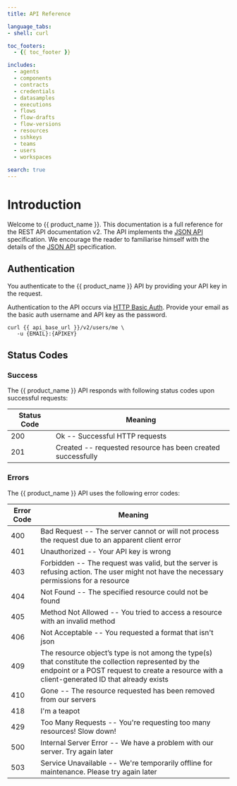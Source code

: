 ```yaml
---
title: API Reference

language_tabs:
- shell: curl

toc_footers:
  - {{ toc_footer }}

includes:
  - agents
  - components
  - contracts
  - credentials
  - datasamples
  - executions
  - flows
  - flow-drafts
  - flow-versions
  - resources
  - sshkeys
  - teams
  - users
  - workspaces
 
search: true
---
```


# Introduction

Welcome to {{ product_name }}. This documentation is a full reference for the REST API documentation v2.
The API implements the [JSON API](http://jsonapi.org) specification. We encourage the reader to familiarise himself
with the details of the [JSON API](http://jsonapi.org) specification.


## Authentication

You authenticate to the {{ product_name }} API by providing your API key in the request.

Authentication to the API occurs via [HTTP Basic Auth](http://en.wikipedia.org/wiki/Basic_access_authentication). Provide your email as the basic auth username and API key as the password.

```shell
curl {{ api_base_url }}/v2/users/me \
   -u {EMAIL}:{APIKEY}
```


## Status Codes

### Success

The {{ product_name }} API responds with following status codes upon successful requests:


Status Code | Meaning
---------- | -------
200 | Ok -- Successful HTTP requests
201 | Created --  requested resource has been created successfully

### Errors

The {{ product_name }} API uses the following error codes:


Error Code | Meaning
---------- | -------
400 | Bad Request -- The server cannot or will not process the request due to an apparent client error
401 | Unauthorized -- Your API key is wrong
403 | Forbidden -- The request was valid, but the server is refusing action. The user might not have the necessary permissions for a resource
404 | Not Found -- The specified resource could not be found
405 | Method Not Allowed -- You tried to access a resource with an invalid method
406 | Not Acceptable -- You requested a format that isn't json
409 | The resource object’s type is not among the type(s) that constitute the collection represented by the endpoint or a POST request to create a resource with a client-generated ID that already exists
410 | Gone -- The resource requested has been removed from our servers
418 | I'm a teapot
429 | Too Many Requests -- You're requesting too many resources! Slow down!
500 | Internal Server Error -- We have a problem with our server. Try again later
503 | Service Unavailable -- We're temporarily offline for maintenance. Please try again later
